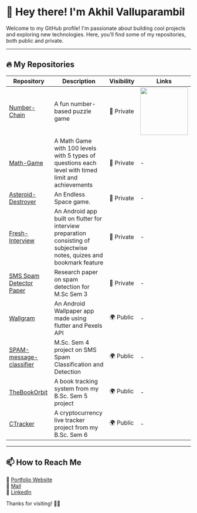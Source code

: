 # 👋 Hey there! I'm Akhil Valluparambil  

Welcome to my GitHub profile! I'm passionate about building cool projects and exploring new technologies. Here, you'll find some of my repositories, both public and private.

---

## 🔥 My Repositories  

| Repository | Description | Visibility | Links |
|------------|-------------|------------|-------|
| [Number-Chain](https://github.com/akhilreghu/Number-Chain) | A fun number-based puzzle game | 🔐 Private | <a href="https://play.google.com/store/apps/details?id=com.akhils.numberchain"><img src="https://upload.wikimedia.org/wikipedia/commons/7/78/Google_Play_Store_badge_EN.svg" width="130"></a> |
| [Math-Game](https://github.com/akhilreghu/Math-Game) | A Math Game with 100 levels with 5 types of questions each level with timed limit and achievements | 🔐 Private | - |
| [Asteroid-Destroyer](https://github.com/akhilreghu/asteroid_destroyer) | An Endless Space game.| 🔐 Private | - |
| [Fresh-Interview](https://github.com/akhilreghu/fresh-interview) | An Android app built on flutter for interview preparation consisting of subjectwise notes, quizes and bookmark feature | 🔐 Private | - |
| [SMS Spam Detector Paper](https://github.com/akhilreghu/smsspamdetectorpaper) | Research paper on spam detection for M.Sc Sem 3 | 🔐 Private | - |
| [Wallgram](https://github.com/akhilreghu/Wallgram) | An Android Wallpaper app made using flutter  and Pexels API| 🌍 Public | - |
| [SPAM-message-classifier](https://github.com/akhilreghu/SPAM-message-classifier) | M.Sc. Sem 4 project on SMS Spam Classification and Detection | 🌍 Public | - |
| [TheBookOrbit](https://github.com/akhilreghu/TheBookOrbit) | A book tracking system from my B.Sc. Sem 5 project | 🌍 Public | - |
| [CTracker](https://github.com/akhilreghu/CTracker) | A cryptocurrency live tracker project from my B.Sc. Sem 6 | 🌍 Public | - |

---

## 📫 How to Reach Me  
💼 [Portfolio Website](https://akhilreghu.github.io)  
📧 [Mail ](mailto://akhilreghu4161@gmail.com) <br>
🔗 [LinkedIn](https://www.linkedin.com/in/akhilvr)  

Thanks for visiting! 🚀✨

